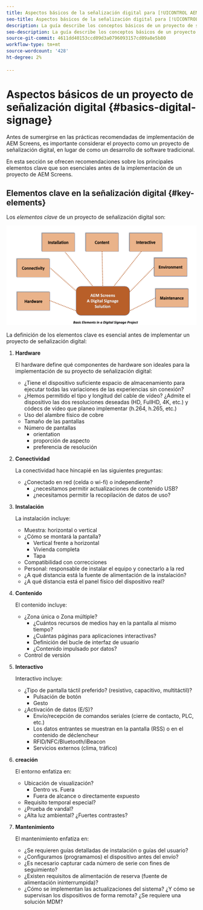 ```yaml
---
title: Aspectos básicos de la señalización digital para [!UICONTROL AEM Screens]
seo-title: Aspectos básicos de la señalización digital para [!UICONTROL AEM Screens]
description: La guía describe los conceptos básicos de un proyecto de señalización digital
seo-description: La guía describe los conceptos básicos de un proyecto de señalización digital
source-git-commit: 4611dd40153ccd09d3a0796093157cd09a8e5b80
workflow-type: tm+mt
source-wordcount: '428'
ht-degree: 2%

---
```



# Aspectos básicos de un proyecto de señalización digital {#basics-digital-signage}

Antes de sumergirse en las prácticas recomendadas de implementación de AEM Screens, es importante considerar el proyecto como un proyecto de señalización digital, en lugar de como un desarrollo de software tradicional.

En esta sección se ofrecen recomendaciones sobre los principales elementos clave que son esenciales antes de la implementación de un proyecto de AEM Screens.

## Elementos clave en la señalización digital {#key-elements}

Los *elementos clave* de un proyecto de señalización digital son:

![](/help/assets/Elements-Revised.png)

La definición de los elementos clave es esencial antes de implementar un proyecto de señalización digital:

1. **Hardware**

   El hardware define qué componentes de hardware son ideales para la implementación de su proyecto de señalización digital:
   * ¿Tiene el dispositivo suficiente espacio de almacenamiento para ejecutar todas las variaciones de las experiencias sin conexión?
   * ¿Hemos permitido el tipo y longitud del cable de vídeo? ¿Admite el dispositivo las dos resoluciones deseadas (HD, FullHD, 4K, etc.) y códecs de vídeo que planeo implementar (h.264, h.265, etc.)
   * Uso del alambre físico de cobre
   * Tamaño de las pantallas
   * Número de pantallas
      * orientation
      * proporción de aspecto
      * preferencia de resolución

1. **Conectividad**

   La conectividad hace hincapié en las siguientes preguntas:
   * ¿Conectado en red (celda o wi-fi) o independiente?
      * ¿necesitamos permitir actualizaciones de contenido USB?
      * ¿necesitamos permitir la recopilación de datos de uso?

1. **Instalación**

   La instalación incluye:
   * Muestra: horizontal o vertical
   * ¿Cómo se montará la pantalla?
      * Vertical frente a horizontal
      * Vivienda completa
      * Tapa
   * Compatibilidad con correcciones
   * Personal: responsable de instalar el equipo y conectarlo a la red
   * ¿A qué distancia está la fuente de alimentación de la instalación?
   * ¿A qué distancia está el panel físico del dispositivo real?

1. **Contenido**

   El contenido incluye:
   * ¿Zona única o Zona múltiple?
      * ¿Cuántos recursos de medios hay en la pantalla al mismo tiempo?
      * ¿Cuántas páginas para aplicaciones interactivas?
      * Definición del bucle de interfaz de usuario
      * ¿Contenido impulsado por datos?
   * Control de versión

1. **Interactivo**

   Interactivo incluye:
   * ¿Tipo de pantalla táctil preferido? (resistivo, capacitivo, multitáctil)?
      * Pulsación de botón
      * Gesto
   * ¿Activación de datos (E/S)?
      * Envío/recepción de comandos seriales (cierre de contacto, PLC, etc.)
      * Los datos entrantes se muestran en la pantalla (RSS) o en el contenido de déclencheur
      * RFID/NFC/Bluetooth/iBeacon
      * Servicios externos (clima, tráfico)

1. **creación**

   El entorno enfatiza en:
   * Ubicación de visualización?
      * Dentro vs. Fuera
      * Fuera de alcance o directamente expuesto
   * Requisito temporal especial?
   * ¿Prueba de vandal?
   * ¿Alta luz ambiental? ¿Fuertes contrastes?

1. **Mantenimiento**

   El mantenimiento enfatiza en:

   * ¿Se requieren guías detalladas de instalación o guías del usuario?
   * ¿Configuramos (programamos) el dispositivo antes del envío?
   * ¿Es necesario capturar cada número de serie con fines de seguimiento?
   * ¿Existen requisitos de alimentación de reserva (fuente de alimentación ininterrumpida)?
   * ¿Cómo se implementan las actualizaciones del sistema? ¿Y cómo se supervisan los dispositivos de forma remota? ¿Se requiere una solución MDM?
